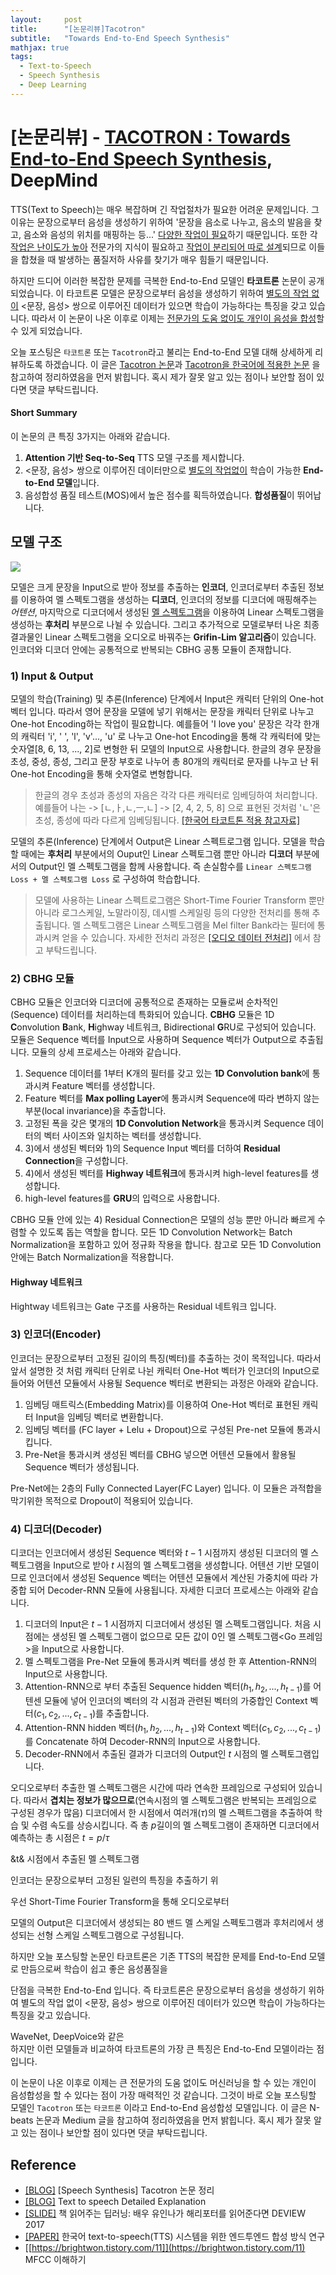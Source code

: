 ```yaml
---
layout:     post
title:      "[논문리뷰]Tacotron"
subtitle:   "Towards End-to-End Speech Synthesis"
mathjax: true
tags:
  - Text-to-Speech
  - Speech Synthesis
  - Deep Learning
---
```


# [논문리뷰] - [TACOTRON : Towards End-to-End Speech Synthesis](https://arxiv.org/abs/1703.10135), DeepMind

TTS(Text to Speech)는 매우 복잡하며 긴 작업절차가 필요한 어려운 문제입니다. 
그 이유는 문장으로부터 음성을 생성하기 위하여 '문장을 음소로 나누고, 음소의 발음을 찾고, 음소와 음성의 위치를 매핑하는 등...' <u>다양한 작업이 필요</u>하기 때문입니다.
또한 각 <u>작업은 난이도가 높아</u> 전문가의 지식이 필요하고 <u>작업이 분리되어 따로 설계</u>되므로 이들을 합쳤을 때 발생하는 품질저하 사유를 찾기가 매우 힘들기 때문입니다.

하지만 드디어 이러한 복잡한 문제를 극복한 End-to-End 모델인 **타코트론** 논문이 공개되었습니다.
이 타코트론 모델은 문장으로부터 음성을 생성하기 위하여 <u>별도의 작업 없이</u> <문장, 음성> 쌍으로 이루어진 데이터가 있으면 학습이 가능하다는 특징을 갖고 있습니다.
따라서 이 논문이 나온 이후로 이제는 <u>전문가의 도움 없이도 개인이 음성을 합성</u>할 수 있게 되었습니다.

오늘 포스팅은 `타코트론` 또는 `Tacotron`라고 불리는 End-to-End 모델 대해 상세하게 리뷰하도록 하겠습니다.
이 글은 [Tacotron 논문](https://arxiv.org/abs/1703.10135)과 [Tacotron을 한국어에 적용한 논문](http://www.ndsl.kr/ndsl/search/detail/article/articleSearchResultDetail.do?cn=JAKO201811648108967) 을 참고하여 정리하였음을 먼저 밝힙니다. 
혹시 제가 잘못 알고 있는 점이나 보안할 점이 있다면 댓글 부탁드립니다.

#### Short Summary
이 논문의 큰 특징 3가지는 아래와 같습니다.

1. **Attention 기반 Seq-to-Seq** TTS 모델 구조를 제시합니다.
2. <문장, 음성> 쌍으로 이루어진 데이터만으로 <u>별도의 작업없이</u> 학습이 가능한 **End-to-End 모델**입니다.  
3. 음성합성 품질 테스트(MOS)에서 높은 점수를 획득하였습니다. **합성품질**이 뛰어납니다.

## 모델 구조
![](/img/in-post/2020/2020-09-25/model_structure.gif)

모델은 크게 문장을 Input으로 받아 정보를 추출하는 **인코더**, 인코더로부터 추출된 정보를 이용하여 멜 스펙토그램을 생성하는 **디코더**, 
인코더의 정보를 디코더에 매핑해주는 *어텐션*, 마지막으로 디코더에서 생성된 <u>멜 스펙토그램</u>을 이용하여 Linear 스펙토그램을 생성하는 **후처리** 부분으로 나뉠 수 있습니다.
그리고 추가적으로 모델로부터 나온 최종 결과물인 Linear 스펙토그램을 오디오로 바꿔주는 **Grifin-Lim 알고리즘**이 있습니다.
인코더와 디코더 안에는 공통적으로 반복되는 CBHG 공통 모듈이 존재합니다. 

### 1) Input & Output

모델의 학습(Training) 및 추론(Inference) 단계에서 Input은 캐릭터 단위의 One-hot 벡터 입니다. 
따라서 영어 문장을 모델에 넣기 위해서는 문장을 캐릭터 단위로 나누고 One-hot Encoding하는 작업이 필요합니다.
예를들어 'I love you' 문장은 각각 한개의 캐릭터 'i', ' ', 'l', 'v'..., 'u' 로 나누고 One-hot Encoding을 통해 각 캐릭터에 맞는 숫자열[8, 6, 13, ..., 2]로 변형한 뒤 모델의 Input으로 사용합니다. 
한글의 경우 문장을 초성, 중성, 종성, 그리고 문장 부호로 나누어 총 80개의 캐릭터로 문자를 나누고 난 뒤 One-hot Encoding을 통해 숫자열로 변형합니다.
> 한글의 경우 초성과 종성의 자음은 각각 다른 캐릭터로 임베딩하여 처리합니다.
> 예를들어 나는 -> [ㄴ,ㅏ,ㄴ,ㅡ,ㄴ] -> [2, 4, 2, 5, 8]  으로 표현된 것처럼 'ㄴ'은 초성, 종성에 따라 다르게 임베딩됩니다.
> [[한국어 타코트톤 적용 참고자료]](https://aifrenz.github.io/present_file/Tacotron-AIFrenz-20190424.pdf)   

모델의 추론(Inference) 단계에서 Output은 Linear 스펙트로그램 입니다.
모델을 학습할 때에는 **후처리** 부분에서의 Ouput인 Linear 스펙토그램 뿐만 아니라 **디코더** 부분에서의 Output인 멜 스펙토그램을 함께 사용합니다.
즉 손실함수를 `Linear 스펙토그램 Loss + 멜 스펙토그램 Loss` 로 구성하여 학습합니다. 

> 모델에 사용하는 Linear 스펙트로그램은 Short-Time Fourier Transform 뿐만아니라 로그스케일, 노말라이징, 데시벨 스케일링 등의 다양한 전처리를 통해 추출됩니다. 
> 멜 스펙토그램은 Linear 스펙토그램을 Mel filter Bank라는 필터에 통과시켜 얻을 수 있습니다.
> 자세한 전처리 과정은 [[오디오 데이터 전처리]](https://hyunlee103.tistory.com/54) 에서 참고 부탁드립니다.

### 2) CBHG 모듈

CBHG 모듈은 인코더와 디코더에 공통적으로 존재하는 모듈로써 순차적인(Sequence) 데이터를 처리하는데 특화되어 있습니다.
**CBHG** 모듈은 1D **C**onvolution **B**ank, **H**ighway 네트워크, Bidirectional **G**RU로 구성되어 있습니다.
모듈은 Sequence 벡터를 Input으로 사용하며 Sequence 벡터가 Output으로 추출됩니다.
모듈의 상세 프로세스는 아래와 같습니다.

1. Sequence 데이터를 1부터 K개의 필터를 갖고 있는 **1D Convolution bank**에 통과시켜 Feature 벡터를 생성합니다.
2. Feature 벡터를 **Max polling Layer**에 통과시켜 Sequence에 따라 변하지 않는 부분(local invariance)을 추출합니다.
3. 고정된 폭을 갖은 몇개의 **1D Convolution Network**을 통과시켜 Sequence 데이터의 벡터 사이즈와 일치하는 벡터를 생성합니다.
4. 3)에서 생성된 벡터와 1)의 Sequence Input 벡터를 더하여 **Residual Connection**을 구성합니다.
5. 4)에서 생성된 벡터를 **Highway 네트워크**에 통과시켜 high-level features를 생성합니다.
6. high-level features를 **GRU**의 입력으로 사용합니다.

CBHG 모듈 안에 있는 4) Residual Connection은 모델의 성능 뿐만 아니라 빠르게 수렴할 수 있도록 돕는 역할을 합니다.
모든 1D Convolution Network는 Batch Normalization을 포함하고 있어 정규화 작용을 합니다.
참고로 모든 1D Convolution 안에는 Batch Normalization을 적용합니다.

#### Highway 네트워크
Hightway 네트워크는 Gate 구조를 사용하는 Residual 네트워크 입니다.


### 3) 인코더(Encoder)

인코더는 문장으로부터 고정된 길이의 특징(벡터)를 추출하는 것이 목적입니다.
따라서 앞서 설명한 것 처럼 캐릭터 단위로 나뉜 캐릭터 One-Hot 벡터가 인코더의 Input으로 들어와 어텐션 모듈에서 사용될 Sequence 벡터로 변환되는 과정은 아래와 같습니다.

1. 임베딩 매트릭스(Embedding Matrix)를 이용하여 One-Hot 벡터로 표현된 캐릭터 Input을 임베딩 벡터로 변환합니다.
2. 임베딩 벡터를 (FC layer + Lelu + Dropout)으로 구성된 Pre-net 모듈에 통과시킵니다.
3. Pre-Net을 통과시켜 생성된 벡터를 CBHG 넣으면 어텐션 모듈에서 활용될 Sequence 벡터가 생성됩니다.

Pre-Net에는 2층의 Fully Connected Layer(FC Layer) 입니다. 이 모듈은 과적합을 막기위한 목적으로 Dropout이 적용되어 있습니다.

### 4) 디코더(Decoder)

디코더는 인코더에서 생성된 Sequence 벡터와 $t-1$ 시점까지 생성된 디코더의 멜 스펙토그램을 Input으로 받아 $t$ 시점의 멜 스펙토그램을 생성합니다.
어텐션 기반 모델이므로 인코더에서 생성된 Sequence 벡터는 어텐션 모듈에서 계산된 가중치에 따라 가중합 되어 Decoder-RNN 모듈에 사용됩니다.
자세한 디코더 프로세스는 아래와 같습니다.

1. 디코더의 Input은 $t-1$ 시점까지 디코더에서 생성된 멜 스펙토그램입니다.
처음 시점에는 생성된 멜 스펙토그램이 없으므로 모든 값이 0인 멜 스펙토그램<Go 프레임>을 Input으로 사용합니다.
2. 멜 스펙토그램을 Pre-Net 모듈에 통과시켜 벡터를 생성 한 후 Attention-RNN의 Input으로 사용합니다.
3. Attention-RNN으로 부터 추출된 Sequence hidden 벡터($h_1, h_2, ..., h_{t-1}$)를 어텐센 모듈에 넣어 인코더의 벡터의 각 시점과 관련된 벡터의 가중합인 Context 벡터($c_1, c_2, ..., c_{t-1}$)를 추출합니다.
4. Attention-RNN hidden 벡터($h_1, h_2, ..., h_{t-1}$)와 Context 벡터($c_1, c_2, ..., c_{t-1}$)를 Concatenate 하여 Decoder-RNN의 Input으로 사용합니다.
5. Decoder-RNN에서 추출된 결과가 디코더의 Output인 $t$ 시점의 멜 스펙토그램입니다.

오디오로부터 추출한 멜 스펙토그램은 시간에 따라 연속한 프레임으로 구성되어 있습니다.
따라서 **겹치는 정보가 많으므로**(연속시점의 멜 스펙토그램은 반복되는 프레임으로 구성된 경우가 많음) 디코더에서 한 시점에서 여러개($\tau$)의 멜 스펙트그램을 추출하여 학습 및 수렴 속도를 상승시킵니다.
즉 총 $p$길이의 멜 스펙토그램이 존재하면 디코더에서 예측하는 총 시점은 $t=p/\tau$

&t& 시점에서 추출된 멜 스펙토그램







인코더는 문장으로부터 고정된 일련의 특징을 추출하기 위



우선 Short-Time Fourier Transform을 통해 오디오로부터  





모델의 Output은 디코더에서 생성되는 80 밴드 멜 스케일 스펙토그램과 후처리에서 생성되는 선형 스케일 스펙토그램으로 구성됩니다.













하지만 오늘 포스팅할 논문인 타코트론은 기존 TTS의 복잡한 문제를 End-to-End 모델로 만듬으로써 학습이 쉽고 좋은 음성품질을  

단점을 극복한 End-to-End 입니다.
즉 타코트론은 문장으로부터 음성을 생성하기 위하여 별도의 작업 없이 <문장, 음성> 쌍으로 이루어진 데이터가 있으면 학습이 가능하다는 특징을 갖고 있습니다.
  




WaveNet, DeepVoice와 같은  
하지만 이런 모델들과 비교하여 타코트론의 가장 큰 특징은 End-to-End 모델이라는 점 입니다.


이 논문이 나온 이후로 이제는 큰 전문가의 도움 없이도 머신러닝을 할 수 있는 개인이 음성합성을 할 수 있다는 점이 가장 매력적인 것 같습니다.
그것이 바로 오늘 포스팅할 모델인 `Tacotron` 또는 `타코트론` 이라고 End-to-End 음성합성 모델입니다.
이 글은 N-beats 논문과 Medium 글을 참고하여 정리하였음을 먼저 밝힙니다. 혹시 제가 잘못 알고 있는 점이나 보안할 점이 있다면 댓글 부탁드립니다.













## Reference
- [[BLOG]](https://hcnoh.github.io/2018-12-11-tacotron) [Speech Synthesis] Tacotron 논문 정리
- [[BLOG]](https://medium.com/@shwetagargade216/text-to-speech-detailed-explanation-bfa021b5ca55) Text to speech Detailed Explanation
- [[SLIDE]](https://www.slideshare.net/carpedm20/deview-2017-80824162) 책 읽어주는 딥러닝: 배우 유인나가 해리포터를 읽어준다면 DEVIEW 2017
- [[PAPER]](http://www.ndsl.kr/ndsl/search/detail/article/articleSearchResultDetail.do?cn=JAKO201811648108967) 한국어 text-to-speech(TTS) 시스템을 위한 엔드투엔드 합성 방식 연구
- [[https://brightwon.tistory.com/11]](https://brightwon.tistory.com/11) MFCC 이해하기





   